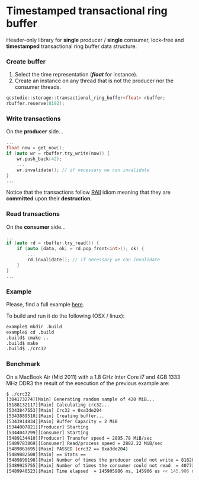 # Timestamped transactional ring buffer
Header-only library for **single** producer / **single** consumer, lock-free and **timestamped** transactional ring buffer data structure.

### Create buffer 

1. Select the time representation (_**float**_ for instance).
2. Create an instance on any thread that is not the producer nor the consumer threads.

```c++
qcstudio::storage::transactional_ring_buffer<float> rbuffer;
rbuffer.reserve(8192);
```

### Write transactions

On the **producer** side...

```c++
...
float now = get_now();
if (auto wr = rbuffer.try_write(now)) {
    wr.push_back(42);
    ...
    wr.invalidate(); // if necessary we can invalidate
}
...
```

Notice that the transactions follow [RAII](https://en.cppreference.com/w/cpp/language/raii) idiom meaning that they are **committed** upon their **destruction**.

### Read transactions

On the **consumer** side...

```c++
...
if (auto rd = rbuffer.try_read()) { 
    if (auto [data, ok] = rd.pop_front<int>(); ok) {
        ... 
        rd.invalidate(); // if necessary we can invalidate
    }
}
...
```

### Example

Please, find a full example [here](https://github.com/galtza/transactional-ring-buffer/blob/master/example/crc32.cpp).

To build and run it do the following (OSX / linux):

```bash
example$ mkdir .build
example$ cd .build
.build$ cmake ..
.build$ make
.build$ ./crc32
```

### Benchmark

On a MacBook Air (Mid 2011) with a 1.8 GHz Inter Core i7 and 4GB 1333 MHz DDR3 the result of the execution of the previous example are:

```sh
$ ./crc32
[304173274][Main] Generating random sample of 420 MiB...
[5188132117][Main] Calculating crc32...
[5343847553][Main] Crc32 = 0xa3de204
[5343889510][Main] Creating buffer...
[5343914834][Main] Buffer Capacity = 2 MiB
[5344007821][Producer] Starting
[5344047299][Consumer] Starting
[5489134410][Producer] Transfer speed = 2895.78 MiB/sec
[5489783869][Consumer] Read/process speed = 2882.22 MiB/sec
[5489861695][Main] PASSED (crc32 == 0xa3de204)
[5489882500][Main] == Stats == 
[5489890198][Main] Number of times the producer could not write = 818202
[5489925755][Main] Number of times the consumer could not read  = 407736
[5489940523][Main] Time elapsed  = 145905986 ns, 145906 us << 145.906 ms, 0.145906 sec
```
